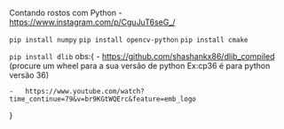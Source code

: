 Contando rostos com Python - https://www.instagram.com/p/CguJuT6seG_/

<code>pip install numpy</code>
<code>pip install opencv-python</code>
<code>pip install cmake</code>

<code>pip install dlib</code> 
obs:{
    -    https://github.com/shashankx86/dlib_compiled (procure um wheel para a sua versão de python Ex:cp36 é para python versão 36)
    
    -   https://www.youtube.com/watch?time_continue=79&v=br9KGtWQErc&feature=emb_logo
}